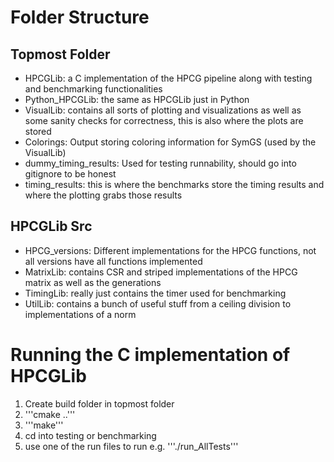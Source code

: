 # Folder Structure
## Topmost Folder
- HPCGLib: a C implementation of the HPCG pipeline along with testing and benchmarking functionalities
- Python_HPCGLib: the same as HPCGLib just in Python
- VisualLib: contains all sorts of plotting and visualizations as well as some sanity checks for correctness, this is also where the plots are stored
- Colorings: Output storing coloring information for SymGS (used by the VisualLib)
- dummy_timing_results: Used for testing runnability, should go into gitignore to be honest
- timing_results: this is where the benchmarks store the timing results and where the plotting grabs those results

## HPCGLib Src
- HPCG_versions: Different implementations for the HPCG functions, not all versions have all functions implemented
- MatrixLib: contains CSR and striped implementations of the HPCG matrix as well as the generations
- TimingLib: really just contains the timer used for benchmarking
- UtilLib: contains a bunch of useful stuff from a ceiling division to implementations of a norm

# Running the C implementation of HPCGLib
1. Create build folder in topmost folder
2. '''cmake ..'''
3. '''make'''
4. cd into testing or benchmarking
5. use one of the run files to run e.g. '''./run_AllTests'''
